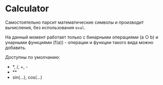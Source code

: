# Calculator

Самостоятельно парсит математические символы и производит вычисления, без использования `eval`.

На данный момент работает только с бинарными операциями (a ○ b) и унарными функциями (f(a)) - операции и функции такого вида можно добавить.

Доступны по умолчанию:
- *, /, +, -
- **
- sin(...), cos(...)

